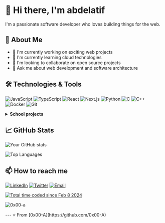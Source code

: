 # 👋 Hi there, I'm abdelatif

I'm a passionate software developer who loves building things for the web.

## 🚀 About Me
- 🔭 I'm currently working on exciting web projects
- 🌱 I'm currently learning cloud technologies
- 👯 I'm looking to collaborate on open source projects
- 💬 Ask me about web development and software architecture

## 🛠️ Technologies & Tools
![JavaScript](https://img.shields.io/badge/-JavaScript-F7DF1E?style=flat-square&logo=javascript&logoColor=black)
![TypeScript](https://img.shields.io/badge/-TypeScript-3178C6?style=flat-square&logo=typescript&logoColor=white)
![React](https://img.shields.io/badge/-React-61DAFB?style=flat-square&logo=react&logoColor=black)
![Next.js](https://img.shields.io/badge/-Next.js-000000?style=flat-square&logo=next.js&logoColor=white)
![Python](https://img.shields.io/badge/-Python-3776AB?style=flat-square&logo=python&logoColor=white)
![C](https://img.shields.io/badge/-C-A8B9CC?style=flat-square&logo=c&logoColor=black)
![C++](https://img.shields.io/badge/-C++-00599C?style=flat-square&logo=c%2B%2B&logoColor=white)
![Docker](https://img.shields.io/badge/-Docker-2496ED?style=flat-square&logo=docker&logoColor=white)
![Git](https://img.shields.io/badge/-Git-F05032?style=flat-square&logo=git&logoColor=white)

<details>
<summary><strong>School projects</strong></summary>


| **Project** | **Description** | **Knowledge acquired** |
|-------------|----------------|----------------------|
| **[Transcendence](https://github.com/0x00-A/ft_transcendence_42)** | Developing a real-time multiplayer chat platform | • Mastered full-stack development with React, TypeScript, and Django<br>• Implemented real-time WebSocket communication for multiplayer functionality<br>• Designed secure authentication flows using OAuth for user management<br>• Managed complex state for multiplayer game scenarios using React and TypeScript<br>• Deployed containerized applications with Docker for streamlined deployment<br>• Implemented CI/CD pipelines for automated deployment of the React and Django application |
| **[IRC](https://github.com/0x00-A/ircserv_42)** | Building a webserver from scratch Nginx style | • Implemented low-level networking protocols for IRC communication<br>• Mastered TCP/IP socket programming to establish reliable server-client connections<br>• Developed event-driven architecture to efficiently manage multiple IRC events<br>• Handled concurrent client connections, ensuring real-time message delivery<br>• Implemented RFC protocol specifications for IRC compliance and functionality |
| **[Inception](https://github.com/0x00-A/inception_42)** | Creating a fully functional development environment using Docker including Nginx, MaraDB and WordPress | • Architected multi-container applications<br>• Mastered Docker networking concepts<br>• Implemented secure container communication<br>• Created custom Docker images<br>• Managed persistent data volumes<br>• Orchestrated services with docker-compose |
| **[cub3d](https://github.com/0x00-A/cub3d_42)** | Creating a basic 3D game engine inspired by the classic game Wolfenstein 3D | • Implemented a raycasting rendering engine to render 3D environments<br>• Mastered 3D graphics mathematics to simulate depth and perspective in a 2D grid<br>• Developed efficient collision detection for accurate player movement and interaction<br>• Created a texture mapping system to apply textures onto surfaces in the 3D world<br>• Optimized rendering performance to achieve smooth frame rates and low resource usage |
| **[NetPractice](https://github.com/0x00-A/NetPractice_42)** | General practical exercise to discover networking | • Applied concepts of IP addressing, subnetting, and routing to real-world networking scenarios<br>• Simulated real network environments to understand packet flow and error handling |
| **[mini-shell](https://github.com/0x00-A/minishell_42)** | Building a basic shell capable of parsing and executing commands, handling input/output redirections, pipes, environment variables, and signal handling | • Developed complex command parsing system<br>• Implemented process management<br>• Created custom command interpreter<br>• Handled signal interrupts and job control<br>• Managed environment variables<br>• Built pipe and redirection system |
| **[philosophers](https://github.com/0x00-A/philosophers_42)** | Implementing a simulation of the Dining Philosophers Problem | • Mastered thread synchronization techniques<br>• Implemented mutex and semaphore usage<br>• Solved complex deadlock scenarios<br>• Optimized concurrent resource access<br>• Developed thread-safe algorithms<br>• Monitored process performance |
| **[fractol](https://github.com/0x00-A/fractol_42)** | Creating a program that generates and displays various fractals, such as the Mandelbrot set and Julia set | • Implemented fractal rendering algorithms to visualize complex mathematical shapes<br>• Mastered mathematical concepts related to fractals and recursive functions<br>• Developed an interactive interface to explore fractals through zooming and color manipulation<br>• Optimized rendering performance to handle large-scale fractal computations<br>• Applied mathematical transformations to create dynamic and visually appealing fractal patterns<br>• Integrated real-time user inputs for customization and exploration of fractal visuals |
| **[minitalk](https://github.com/0x00-A/minitalk_42)** | Creating a simple client-server communication program using Unix signals (SIGUSR1 and SIGUSR2) | • Mastered Unix signal handling<br>• Implemented binary data transmission<br>• Created reliable communication protocol<br>• Managed process synchronization<br>• Developed error handling system<br>• Built efficient message queuing |
| **[push swap](https://github.com/0x00-A/push_swap_42)** | Creating an algorithm that sorts a stack of integers using a limited set of operations on two stacks | • Developed efficient sorting algorithms<br>• Optimized space complexity<br>• Implemented stack operations<br>• Created performance benchmarking<br>• Mastered algorithm analysis<br>• Built visualization tools |
| **[born2BeRoot](https://github.com/0x00-A/born2beRoot)** | System administration and virtualization | • Mastered Linux system administration<br>• Implemented secure system policies<br>• Configured network services<br>• Created automated monitoring<br>• Managed user permissions<br>• Built backup solutions |
| **[printf](https://github.com/0x00-A/ft_printf_42)** | C printf function recode | • Implemented variable argument handling<br>• Created format string parser<br>• Developed type conversion system<br>• Built memory management system<br>• Mastered string manipulation<br>• Created extensive test suite |
| **[GNL](https://github.com/0x00-A/get_next_line_42)** | Creating a function that reads a line from a file descriptor (or multiple file descriptors) and returns it, similar to the behavior of the getline function in C | • Mastered file descriptor management<br>• Implemented efficient buffer reading<br>• Created memory leak prevention system<br>• Developed error handling mechanisms<br>• Built multi-file handling system<br>• Optimized I/O operations |
| **[libft](https://github.com/0x00-A/Libft_42)** | Coding a C library | • Created comprehensive string manipulation functions<br>• Implemented memory management utilities<br>• Developed linked list operations<br>• Built array manipulation functions<br>• Created extensive unit tests<br>• Mastered Makefile automation |

</details>

## 📈 GitHub Stats
![Your GitHub stats](https://github-readme-stats.vercel.app/api?username=0x00-A&show_icons=true&theme=dracula)

![Top Languages](https://github-readme-stats.vercel.app/api/top-langs/?username=0x00-A&layout=compact&theme=radical)

## 📫 How to reach me
[![LinkedIn](https://img.shields.io/badge/-LinkedIn-0A66C2?style=flat-square&logo=linkedin&logoColor=white)](https://www.linkedin.com/in/abdelatif-igounad/)
[![Twitter](https://img.shields.io/badge/-Twitter-1DA1F2?style=flat-square&logo=twitter&logoColor=white)](https://x.com/abdelatif__)
[![Email](https://img.shields.io/badge/-Email-EA4335?style=flat-square&logo=gmail&logoColor=white)](mailto:abdellatifigounad@gmail.com)

<a width="80%" href="https://wakatime.com/@018d8ae7-4e6a-4f42-9aa7-97a9b83031b2"><img src="https://wakatime.com/badge/user/018d8ae7-4e6a-4f42-9aa7-97a9b83031b2.svg" alt="Total time coded since Feb 8 2024" /></a>

<p align="left"> <img src="https://komarev.com/ghpvc/?username=0x00-a&label=Profile%20views&color=0e75b6&style=flat" alt="0x00-a" /> </p>
---
⭐️ From [0x00-A](https://github.com/0x00-A)
